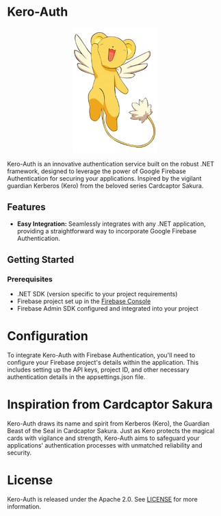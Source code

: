 # Kero-Auth

<p align="center"><a target="_blank"><img src="./icon.png" width="200"></a></p>

Kero-Auth is an innovative authentication service built on the robust .NET framework, designed to leverage the power of Google Firebase Authentication for securing your applications. Inspired by the vigilant guardian Kerberos (Kero) from the beloved series Cardcaptor Sakura.

## Features

- **Easy Integration:** Seamlessly integrates with any .NET application, providing a straightforward way to incorporate Google Firebase Authentication.

## Getting Started

### Prerequisites

- .NET SDK (version specific to your project requirements)
- Firebase project set up in the [Firebase Console](https://console.firebase.google.com/)
- Firebase Admin SDK configured and integrated into your project

# Configuration

To integrate Kero-Auth with Firebase Authentication, you'll need to configure your Firebase project's details within the application. This includes setting up the API keys, project ID, and other necessary authentication details in the appsettings.json file.

# Inspiration from Cardcaptor Sakura

Kero-Auth draws its name and spirit from Kerberos (Kero), the Guardian Beast of the Seal in Cardcaptor Sakura. Just as Kero protects the magical cards with vigilance and strength, Kero-Auth aims to safeguard your applications' authentication processes with unmatched reliability and security.

# License
Kero-Auth is released under the Apache 2.0. See [LICENSE](./LICENSE) for more information.